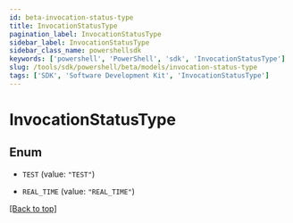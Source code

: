 ```yaml
---
id: beta-invocation-status-type
title: InvocationStatusType
pagination_label: InvocationStatusType
sidebar_label: InvocationStatusType
sidebar_class_name: powershellsdk
keywords: ['powershell', 'PowerShell', 'sdk', 'InvocationStatusType'] 
slug: /tools/sdk/powershell/beta/models/invocation-status-type
tags: ['SDK', 'Software Development Kit', 'InvocationStatusType']
---
```



# InvocationStatusType

## Enum


* `TEST` (value: `"TEST"`)

* `REAL_TIME` (value: `"REAL_TIME"`)


[[Back to top]](#) 

